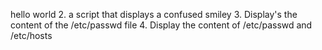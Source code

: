 hello world
2.  a script that displays a confused smiley
3. Display's the content of the /etc/passwd file
4. Display the content of /etc/passwd and /etc/hosts
